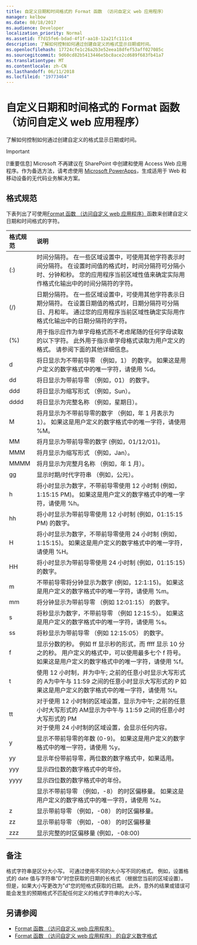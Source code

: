 ```yaml
---
title: 自定义日期和时间格式的 Format 函数 （访问自定义 web 应用程序）
manager: kelbow
ms.date: 08/18/2017
ms.audience: Developer
localization_priority: Normal
ms.assetid: f7d15fe6-bdad-4f1f-aa18-12a21fc111c4
description: 了解如何控制如何通过创建自定义的格式显示日期或时间。
ms.openlocfilehash: 17724cfe1c26a2b3e52eea18dfef53aff027085c
ms.sourcegitcommit: 9d60cd82b5413446e5bc8ace2cd689f683fb41a7
ms.translationtype: MT
ms.contentlocale: zh-CN
ms.lasthandoff: 06/11/2018
ms.locfileid: "19773464"
---
```

# <a name="custom-date-and-time-formats-for-the-format-function-access-custom-web-app"></a>自定义日期和时间格式的 Format 函数 （访问自定义 web 应用程序）

了解如何控制如何通过创建自定义的格式显示日期或时间。
  
> [!IMPORTANT]
> [!重要信息] Microsoft 不再建议在 SharePoint 中创建和使用 Access Web 应用程序。作为备选方法，请考虑使用 [Microsoft PowerApps](https://powerapps.microsoft.com/en-us/)，生成适用于 Web 和移动设备的无代码业务解决方案。 
  
## <a name="format-specifications"></a>格式规范

下表列出了可使用[Format 函数 （访问自定义 web 应用程序）](format-function-access-custom-web-app.md)函数来创建自定义日期和时间格式的字符。 
  
|**格式规范**|**说明**|
|:-----|:-----|
|(:)  <br/> |时间分隔符。 在一些区域设置中，可使用其他字符表示时间分隔符。 在设置时间值的格式时，时间分隔符可分隔小时、分钟和秒。 您的应用程序当前区域性值来确定实际用作格式化输出中的时间分隔符的字符。  <br/> |
|(/)  <br/> |日期分隔符。 在一些区域设置中，可使用其他字符表示日期分隔符。 在设置日期值的格式时，日期分隔符可分隔日、月和年。 通过您的应用程序当前区域性确定实际用作格式化输出中的日期分隔符的字符。  <br/> |
|(%)  <br/> |用于指示应作为单字母格式而不考虑尾随的任何字母读取的以下字符。 此外用于指示单字母格式读取为用户定义的格式。 请参阅下面的其他详细信息。  <br/> |
|d  <br/> |将日显示为不带前导零 （例如，1） 的数字。 如果这是用户定义的数字格式中的唯一字符，请使用 %d。  <br/> |
|dd  <br/> |将日显示为带前导零 （例如，01） 的数字。  <br/> |
|ddd  <br/> |将日显示为缩写形式 （例如，Sun）。  <br/> |
|dddd  <br/> |将日显示为完整名称 （例如，星期日）。  <br/> |
|M  <br/> |将月显示为不带前导零的数字 （例如，年 1 月表示为 1）。 如果这是用户定义的数字格式中的唯一字符，请使用 %M。  <br/> |
|MM  <br/> |将月显示为带前导零的数字 (例如，01/12/01)。  <br/> |
|MMM  <br/> |将月显示为缩写形式 （例如，Jan）。  <br/> |
|MMMM  <br/> |将月显示为完整月名称 （例如，年 1 月）。  <br/> |
|gg  <br/> |显示时期/时代字符串 （例如，公元）。  <br/> |
|h  <br/> |将小时显示为数字，不带前导零使用 12 小时制 (例如，1:15:15 PM)。 如果这是用户定义的数字格式中的唯一字符，请使用 %h。  <br/> |
|hh  <br/> |将小时显示为带前导零使用 12 小时制 (例如，01:15:15 PM) 的数字。  <br/> |
|H  <br/> |将小时显示为数字，不带前导零使用 24 小时制 (例如，1:15:15)。 如果这是用户定义的数字格式中的唯一字符，请使用 %H。  <br/> |
|HH  <br/> |将小时显示为带前导零使用 24 小时制 (例如，01:15:15) 的数字。  <br/> |
|m  <br/> |不带前导零将分钟显示为数字 (例如，12:1:15)。 如果这是用户定义的数字格式中的唯一字符，请使用 %m。  <br/> |
|mm  <br/> |将分钟显示为带前导零 （例如 12:01:15） 的数字。  <br/> |
|s  <br/> |将秒显示为数字，不带前导零 （例如 12:15:5）。 如果这是用户定义的数字格式中的唯一字符，请使用 %s。  <br/> |
|ss  <br/> |将秒显示为带前导零 （例如 12:15:05） 的数字。  <br/> |
|f  <br/> |显示分数的秒。 例如 ff 显示秒的形式，而 ffff 显示 10 分之的秒。 用户定义的格式中，可以使用最多七个 f 符号。 如果这是用户定义的数字格式中的唯一字符，请使用 %f。  <br/> |
|t  <br/> |使用 12 小时制，并为中午; 之前的任意小时显示大写形式的 A为中午与 11:59 之间的任意小时显示大写形式的 P 如果这是用户定义的数字格式中的唯一字符，请使用 %t。  <br/> |
|tt  <br/> |对于使用 12 小时制的区域设置，显示为中午; 之前的任意小时大写形式的 AM显示为中午与 11:59 之间的任意小时大写形式的 PM  <br/> 对于使用 24 小时制的区域设置，会显示任何内容。  <br/> |
|y  <br/> |显示不带前导零的年数 (0-9)。 如果这是用户定义的数字格式中的唯一字符，请使用 %y。  <br/> |
|yy  <br/> |显示年份带前导零，两位数的数字格式中，如果适用。  <br/> |
|yyy  <br/> |显示四位数的数字格式中的年份。  <br/> |
|yyyy  <br/> |显示四位数的数字格式中的年份。  <br/> |
||显示不带前导零 （例如，-8） 的时区偏移量。 如果这是用户定义的数字格式中的唯一字符，请使用 %z。  <br/> |
|z  <br/> |显示带前导零 （例如，-08） 的时区偏移量。  <br/> |
|zz  <br/> |显示带前导零 （例如，-08） 的时区偏移量  <br/> |
|zzz  <br/> |显示完整的时区偏移量 (例如，-08:00)  <br/> |
   
## <a name="remarks"></a>备注

格式字符串是区分大小写。 可通过使用不同的大小写不同的格式。 例如，设置格式的 date 值与字符串"D"时您获取的日期的长格式 （根据您当前的区域设置）。 但是，如果大小写更改为"d"您的短格式获取的日期。 此外，意外的结果或错误可能会发生的预期格式不匹配任何定义的格式字符串的大小写。
  
## <a name="see-also"></a>另请参阅

- [Format 函数 （访问自定义 web 应用程序）](format-function-access-custom-web-app.md) 
- [Format 函数 （访问自定义 web 应用程序） 的自定义数字格式](custom-numeric-formats-for-the-format-function-access-custom-web-app.md)
  

